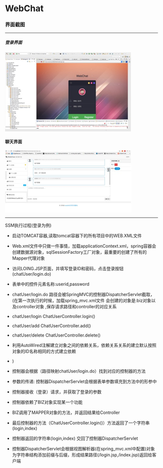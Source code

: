 # WebChat

### 界面截图 

---
##### 登录界面
![image](https://github.com/iluhao/WebChat/blob/master/%E7%95%8C%E9%9D%A2%E9%83%A8%E5%88%86%E6%88%AA%E5%9B%BE/%E7%99%BB%E5%BD%95%E7%95%8C%E9%9D%A2.png?raw=true)


#### 聊天界面
![image](https://github.com/iluhao/WebChat/blob/master/%E7%95%8C%E9%9D%A2%E9%83%A8%E5%88%86%E6%88%AA%E5%9B%BE/%E8%81%8A%E5%A4%A9%E7%95%8C%E9%9D%A22.png?raw=true)


---
SSM执行过程(登录为例)
- 启动TOMCAT容器,读取tomcat容器下的所有项目中的WEB.XML文件
- Web.xml文件中只做一件事情，加载applicationContext.xml，spring容器会创建数据源对象，sqlSessionFactory工厂对象，最重要的创建了所有的Mapper代理对象

- 访问LOING.JSP页面，并填写登录ID和密码，点击登录按钮(chatUser/login.do)
- 表单中的控件元素名称:userid,password
- chatUser/login.do 路径会被SpringMVC的控制器DispatcherServlet截取，(在第一次执行的时候，加载spring_mvc.xml文件 会创建的对象是:biz对象以及controller对象  ,保存请求路径和controller的对应关系
- chatUser/login     ChatUserController.login()
- chatUser/add     ChatUserController.add()
- chatUser/delete     ChatUserController.delete()
- 利用AutoWired注解建立对象之间的依赖关系，依赖关系关系的建立默认按照对象的ID名称相同的方式建立依赖
- )

- 控制器会根据（路径映射chatUser/login.do）找到对应的控制器的方法
- 参数的传递: 控制器DispatcherServlet会根据表单参数填充到方法中的形参中

- 控制器接收（登录）请求，并获取了登录的参数
- 控制器依赖了BIZ对象实现某一个功能
- BIZ调用了MAPPER对象的方法，并返回结果给Controller
- 最后控制器的方法（ChatUserController.login()）方法返回了一个字符串(login,index)
- 控制器返回的字符串(login,index) 交回了控制器DispatcherServlet
- 控制器DispatcherServlet会根据视图解析器(在spring_mvc.xml中配置)对象为字符串结构添加前缀与后缀，形成结果路径(/login.jsp,/index.jsp)返回给客户端